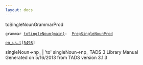 ```yaml
---
layout: docs
---
```

<span class="title">toSingleNoun</span><span class="type">GrammarProd</span>

`grammar `<span class="classExtLink">[`toSingleNoun(main)`](../object/toSingleNoun(main).html)</span>` :   `[`PrepSingleNounProd`](../object/PrepSingleNounProd.html)

[`en_us.t`](../file/en_us.t.html)`[`[`5498`](../source/en_us.t.html#5498)`]`



singleNoun-\>np\_ \| 'to' singleNoun-\>np\_
TADS 3 Library Manual  
Generated on 5/16/2013 from TADS version 3.1.3


